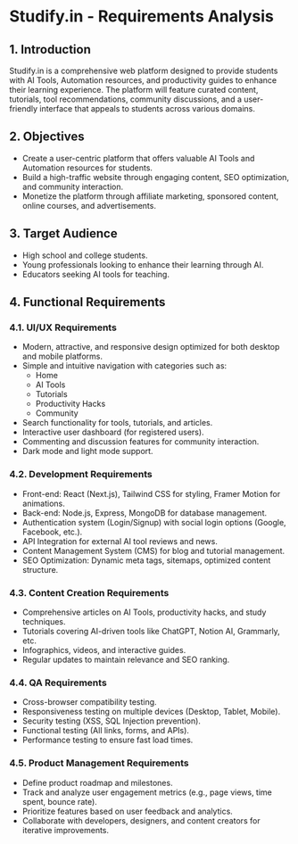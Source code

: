 # Studify.in - Requirements Analysis

## 1. Introduction
Studify.in is a comprehensive web platform designed to provide students with AI Tools, Automation resources, and productivity guides to enhance their learning experience. The platform will feature curated content, tutorials, tool recommendations, community discussions, and a user-friendly interface that appeals to students across various domains.

## 2. Objectives
- Create a user-centric platform that offers valuable AI Tools and Automation resources for students.
- Build a high-traffic website through engaging content, SEO optimization, and community interaction.
- Monetize the platform through affiliate marketing, sponsored content, online courses, and advertisements.

## 3. Target Audience
- High school and college students.
- Young professionals looking to enhance their learning through AI.
- Educators seeking AI tools for teaching.

## 4. Functional Requirements

### 4.1. UI/UX Requirements
- Modern, attractive, and responsive design optimized for both desktop and mobile platforms.
- Simple and intuitive navigation with categories such as:
  - Home
  - AI Tools
  - Tutorials
  - Productivity Hacks
  - Community
- Search functionality for tools, tutorials, and articles.
- Interactive user dashboard (for registered users).
- Commenting and discussion features for community interaction.
- Dark mode and light mode support.

### 4.2. Development Requirements
- Front-end: React (Next.js), Tailwind CSS for styling, Framer Motion for animations.
- Back-end: Node.js, Express, MongoDB for database management.
- Authentication system (Login/Signup) with social login options (Google, Facebook, etc.).
- API Integration for external AI tool reviews and news.
- Content Management System (CMS) for blog and tutorial management.
- SEO Optimization: Dynamic meta tags, sitemaps, optimized content structure.

### 4.3. Content Creation Requirements
- Comprehensive articles on AI Tools, productivity hacks, and study techniques.
- Tutorials covering AI-driven tools like ChatGPT, Notion AI, Grammarly, etc.
- Infographics, videos, and interactive guides.
- Regular updates to maintain relevance and SEO ranking.

### 4.4. QA Requirements
- Cross-browser compatibility testing.
- Responsiveness testing on multiple devices (Desktop, Tablet, Mobile).
- Security testing (XSS, SQL Injection prevention).
- Functional testing (All links, forms, and APIs).
- Performance testing to ensure fast load times.

### 4.5. Product Management Requirements
- Define product roadmap and milestones.
- Track and analyze user engagement metrics (e.g., page views, time spent, bounce rate).
- Prioritize features based on user feedback and analytics.
- Collaborate with developers, designers, and content creators for iterative improvements.
